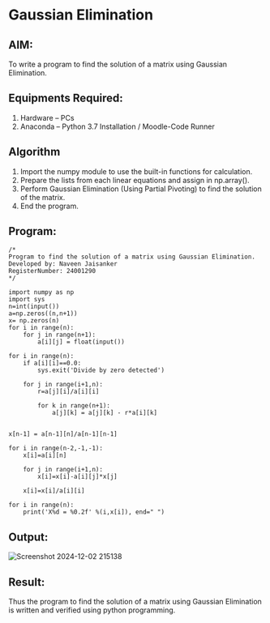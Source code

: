 # Gaussian Elimination

## AIM:
To write a program to find the solution of a matrix using Gaussian Elimination.

## Equipments Required:
1. Hardware – PCs
2. Anaconda – Python 3.7 Installation / Moodle-Code Runner

## Algorithm
1. Import the numpy module to use the built-in functions for calculation.
2. Prepare the lists from each linear equations and assign in np.array().
3. Perform Gaussian Elimination (Using Partial Pivoting) to find the solution of the matrix.
4. End the program.

## Program:
```
/*
Program to find the solution of a matrix using Gaussian Elimination.
Developed by: Naveen Jaisanker
RegisterNumber: 24001290
*/

import numpy as np
import sys 
n=int(input())
a=np.zeros((n,n+1))
x= np.zeros(n)
for i in range(n):
    for j in range(n+1):
        a[i][j] = float(input())

for i in range(n):
    if a[i][i]==0.0:
        sys.exit('Divide by zero detected')
        
    for j in range(i+1,n):
        r=a[j][i]/a[i][i]
        
        for k in range(n+1):
            a[j][k] = a[j][k] - r*a[i][k]
            
            
x[n-1] = a[n-1][n]/a[n-1][n-1]

for i in range(n-2,-1,-1):
    x[i]=a[i][n]
    
    for j in range(i+1,n):
        x[i]=x[i]-a[i][j]*x[j]
        
    x[i]=x[i]/a[i][i]
    
for i in range(n):
    print('X%d = %0.2f' %(i,x[i]), end=" ")
```

## Output:


![Screenshot 2024-12-02 215138](https://github.com/user-attachments/assets/2a087c39-224e-42ac-a07a-de904cea5752)


## Result:
Thus the program to find the solution of a matrix using Gaussian Elimination is written and verified using python programming.

